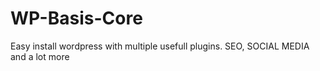 WP-Basis-Core
=============

Easy install wordpress with multiple usefull plugins. SEO, SOCIAL MEDIA and a lot more
